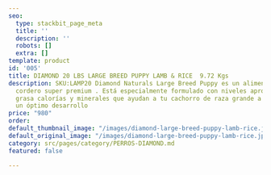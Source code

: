 ```yaml
---
seo:
  type: stackbit_page_meta
  title: ''
  description: ''
  robots: []
  extra: []
template: product
id: '005'
title: DIAMOND 20 LBS LARGE BREED PUPPY LAMB & RICE  9.72 Kgs
description: SKU:LAMP20 Diamond Naturals Large Breed Puppy es un alimento a base de
  cordero super premium . Está especialmente formulado con niveles apropiados de proteína,
  grasa calorías y minerales que ayudan a tu cachorro de raza grande a crecer y lograr
  un óptimo desarrollo
price: "980"
order: 
default_thumbnail_image: "/images/diamond-large-breed-puppy-lamb-rice.jpg"
default_original_image: "/images/diamond-large-breed-puppy-lamb-rice.jpg"
category: src/pages/category/PERROS-DIAMOND.md
featured: false

---
```

